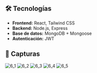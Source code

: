## 🛠️ Tecnologías
- **Frontend:** React, Tailwind CSS
- **Backend:** Node.js, Express
- **Base de datos:** MongoDB + Mongoose
- **Autenticación:** JWT

## 📸 Capturas
![6_1](https://github.com/user-attachments/assets/3d194653-b659-45d4-ac8d-2627a1aa1069)
![6_2](https://github.com/user-attachments/assets/3294acab-8fa2-42d7-b878-88e2d7323d3d)
![6_3](https://github.com/user-attachments/assets/1f039bf4-4357-4006-92da-144bafa5dd41)
![6_4](https://github.com/user-attachments/assets/1e8f918a-f6c3-4820-847d-0bbef9f7e307)
![6_5](https://github.com/user-attachments/assets/85aaaea1-7faa-46ef-a357-b0b5e74b8103)
